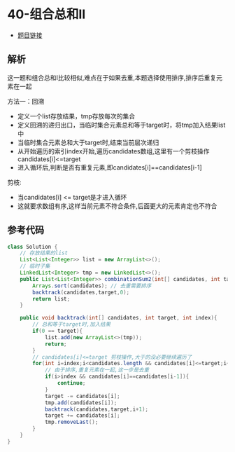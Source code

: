 # 40-组合总和II

- [题目链接](https://leetcode-cn.com/problems/combination-sum-ii/)

## 解析
这一题和组合总和I比较相似,难点在于如果去重,本题选择使用排序,排序后重复元素在一起

方法一：回溯
- 定义一个list存放结果，tmp存放每次的集合
- 定义回溯的递归出口，当临时集合元素总和等于target时，将tmp加入结果list中
- 当临时集合元素总和大于target时,结束当前层次递归
- 从开始遍历的索引index开始,遍历candidates数组,这里有一个剪枝操作candidates[i]<=target
- 进入循环后,判断是否有重复元素,即candidates[i]==candidates[i-1]


剪枝:
- 当candidates[i] <= target是才进入循环
- 这就要求数组有序,这样当前元素不符合条件,后面更大的元素肯定也不符合

## 参考代码
```Java
class Solution {
    // 存放结果的list
    List<List<Integer>> list = new ArrayList<>();
    // 临时子集
    LinkedList<Integer> tmp = new LinkedList<>();
    public List<List<Integer>> combinationSum2(int[] candidates, int target) {
        Arrays.sort(candidates); // 去重需要排序
        backtrack(candidates,target,0);
        return list;
    }

    public void backtrack(int[] candidates, int target, int index){
        // 总和等于target时,加入结果
        if(0 == target){ 
            list.add(new ArrayList<>(tmp));
            return;
        }
        // candidates[i]<=target 剪枝操作,大于的没必要继续遍历了
        for(int i=index;i<candidates.length && candidates[i]<=target;i++){
            // 由于排序,重复元素在一起,这一步是去重
            if(i>index && candidates[i]==candidates[i-1]){
                continue;
            }
            target -= candidates[i];
            tmp.add(candidates[i]);
            backtrack(candidates,target,i+1);
            target += candidates[i];
            tmp.removeLast();
        }
    }
}
```
